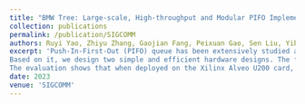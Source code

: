 ```yaml
---
title: "BMW Tree: Large-scale, High-throughput and Modular PIFO Implementation using Balanced Multi-Way Sorting Tree"
collection: publications
permalink: /publication/SIGCOMM
authors: Ruyi Yao, Zhiyu Zhang, Gaojian Fang, Peixuan Gao, Sen Liu, Yibo Fan, Yang Xu, and H. Jonathan Chao.
excerpt: 'Push-In-First-Out (PIFO) queue has been extensively studied as a programmable scheduler. To achieve accurate, large-scale, and high-throughput PIFO implementation, we propose the Balanced Multi-way (BMW) Sorting Tree for real-time packet sorting. The tree is highly modularized, insertion-balanced and pipeline-friendly with autonomous nodes.
Based on it, we design two simple and efficient hardware designs. The first one is a register-based (R-BMW) scheme. With a pipeline, it features an impressively high and stable throughput without any frequency reduction theoretically even under more levels. We then propose Ranking Processing Units to drive the BMW-Tree (RPU-BMW) to improve the scalability, where nodes are stored in SRAMs and dynamically loaded into/off from RPUs. As the capacity of BMW-Tree grows exponentially, only a few RPUs are needed for a large scale.
The evaluation shows that when deployed on the Xilinx Alveo U200 card, R-BMW improves the throughput by 4.8x compared to the original PIFO implementation, while exhibiting a similar capacity. To our best knowledge, RPU-BMW is the first accurate PIFO implementation supporting over 80k flows at as fast as 200Mpps.'
date: 2023
venue: 'SIGCOMM'
---
```



